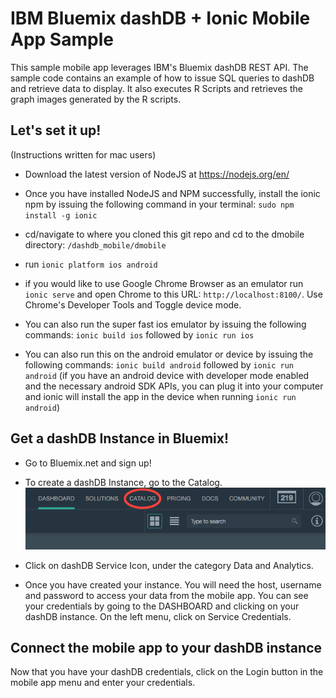 # IBM Bluemix dashDB + Ionic Mobile App Sample

This sample mobile app leverages IBM's Bluemix dashDB REST API. The sample code contains an example of how to issue SQL queries to dashDB and retrieve data to display. It also executes R Scripts and retrieves the graph images generated by the R scripts.

## Let's set it up!

(Instructions written for mac users)

- Download the latest version of NodeJS at https://nodejs.org/en/

- Once you have installed NodeJS and NPM successfully, install the ionic npm by issuing the following command in your terminal: `sudo npm install -g ionic`

- cd/navigate to where you cloned this git repo and cd to the dmobile directory: `/dashdb_mobile/dmobile`

- run `ionic platform ios android`

- if you would like to use Google Chrome Browser as an emulator run `ionic serve` and open Chrome to this URL: `http://localhost:8100/`. Use Chrome's Developer Tools and Toggle device mode.

- You can also run the super fast ios emulator by issuing the following commands: `ionic build ios`  followed by `ionic run ios`

- You can also run this on the android emulator or device by issuing the following commands: `ionic build android` followed by `ionic run android` (if you have an android device with developer mode enabled and the necessary android SDK APIs, you can plug it into your computer and ionic will install the app in the device when running `ionic run android`)


## Get a dashDB Instance in Bluemix!

- Go to Bluemix.net and sign up!

- To create a dashDB Instance, go to the Catalog. ![Alt Text](https://raw.githubusercontent.com/CDSLab/CDSTutorials/master/basic_nodejs_app_live_code_edit/images/catalog_tab.png)

- Click on dashDB Service Icon, under the category Data and Analytics. 

- Once you have created your instance. You will need the host, username and password to access your data from the mobile app. You can see your credentials by going to the DASHBOARD and clicking on your dashDB instance. On the left menu, click on Service Credentials.

## Connect the mobile app to your dashDB instance

Now that you have your dashDB credentials, click on the Login button in the mobile app menu and enter your credentials.





